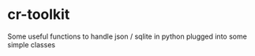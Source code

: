 # cr-toolkit
Some useful functions to handle json / sqlite in python plugged into some simple classes
